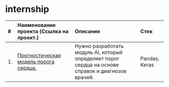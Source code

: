 # internship

| #  | Наименование проекта (Cсылка на проект.)  | Описание  | Стек |
|:-|:-|:-|:-|
| 1.|<a href='https://github.com/DmitryTatarintsev/internship/blob/main/VPS-binary.ipynb'>Прогностическая модель порога сердца.</a> |Нужно разработать модуль AI, который определяет порог сердца на основе справок и диагнозов врачей.|Pandas, Keras|
